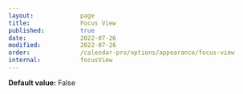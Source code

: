 ```yaml
---
layout:             page
title:              Focus View 
published:          true
date:               2022-07-26
modified:           2022-07-26
order:              /calendar-pro/options/appearance/focus-view
internal:           focusView
---
```

**Default value:** False